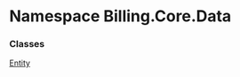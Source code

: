 # <a id="Billing_Core_Data"></a> Namespace Billing.Core.Data

### Classes

 [Entity](Billing.Core.Data.Entity.md)

